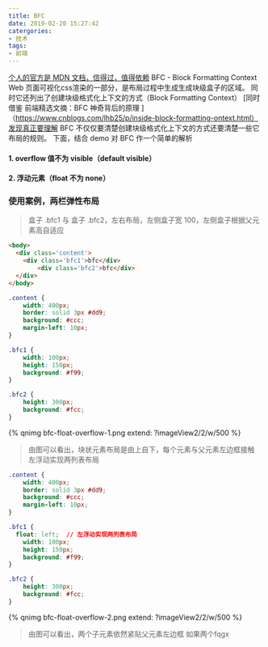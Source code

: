 ```yaml
---
title: BFC
date: 2019-02-20 15:27:42
catergories:
- 技术
tags:
- 前端
---
```

[个人的官方是 MDN 文档，信得过，值得依赖](https://developer.mozilla.org/zh-CN/docs/Web/Guide/CSS/Block_formatting_context)
BFC - Block Formatting Context Web 页面可视化css渲染的一部分，是布局过程中生成生成块级盒子的区域。
同时它还列出了创建块级格式化上下文的方式（Block Formatting Context）
[同时借鉴 前端精选文摘：BFC 神奇背后的原理 ]（https://www.cnblogs.com/lhb25/p/inside-block-formatting-ontext.html）发现真正要理解 BFC 不仅仅要清楚创建块级格式化上下文的方式还要清楚一些它布局的规则。
下面，结合 demo 对 BFC 作一个简单的解析
#### 1. overflow 值不为 visible（default visible）
#### 2. 浮动元素（float 不为 none）
### 使用案例，两栏弹性布局
> 盒子 .bfc1 与 盒子 .bfc2，左右布局，左侧盒子宽 100，左侧盒子根据父元素高自适应
```html
<body>
  <div class='content'>
  	<div class='bfc1'>bfc</div>
		<div class='bfc2'>bfc</div>
  </div>
</body>
```
```css
.content {
	width: 400px;
	border: solid 3px #dd9;
	background: #ccc;
	margin-left: 10px;
}

.bfc1 {
	width: 100px;
	height: 150px;
	background: #f99;
}

.bfc2 {
	height: 300px;
	background: #fcc;
}
```
{% qnimg bfc-float-overflow-1.png extend: ?imageView2/2/w/500 %}
> 由图可以看出，块状元素布局是由上自下，每个元素与父元素左边框接触
左浮动实现两列表布局

```css
.content {
	width: 400px;
	border: solid 3px #dd9;
	background: #ccc;
	margin-left: 10px;
}

.bfc1 {
  float: left;  // 左浮动实现两列表布局
	width: 100px;
	height: 150px;
	background: #f99;
}

.bfc2 {
	height: 300px;
	background: #fcc;
}
```
{% qnimg bfc-float-overflow-2.png extend: ?imageView2/2/w/500 %}
> 由图可以看出，两个子元素依然紧贴父元素左边框
  如果两个fqgx
